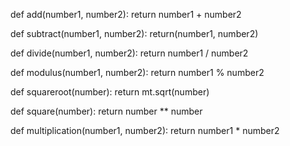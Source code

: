 def add(number1, number2):
    return  number1 + number2

def subtract(number1, number2):
    return(number1, number2)

def divide(number1, number2):
    return number1 / number2

def modulus(number1, number2):
    return number1 % number2

def squareroot(number):
    return mt.sqrt(number)

def square(number):
    return number ** number

def multiplication(number1, number2):
    return number1 * number2